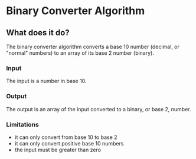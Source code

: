 # Binary Converter Algorithm

## What does it do?
The binary converter algorithm converts a base 10 number (decimal, or "normal" numbers) to an array of its base 2 number (binary). 

### Input
The input is a number in base 10.

### Output
The output is an array of the input converted to a binary, or base 2, number.

### Limitations
- it can only convert from base 10 to base 2
- it can only convert positive base 10 numbers
- the input must be greater than zero
